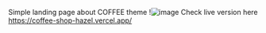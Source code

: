 Simple landing page about COFFEE theme
!![image](https://user-images.githubusercontent.com/111956270/197349520-c6ce9904-215e-48ef-91de-3a157791fed4.png)
Check live version here https://coffee-shop-hazel.vercel.app/
